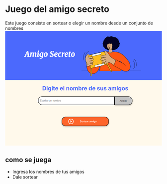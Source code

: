 # Juego del amigo secreto
Este juego consiste en sortear o elegir un nombre desde un conjunto de nombres
![Interfaz juego](./source/img/interfaz.png)
## como se juega
- Ingresa los nombres de tus amigos
- Dale sortear
